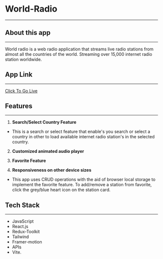 # World-Radio

---

## About this app

---

World radio is a web radio application that streams live radio
stations from almost all the countries of the world. Streaming over
15,000 internet radio station worldwide.

## App Link

---

[Click To Go Live](https://chucksn.github.io/World-Radio/)

## Features

---

1. **Search/Select Country Feature**

- This is a search or select feature that enable's you search or select a country in other to load available internet radio station's in the selected country.

2. **Customized animated audio player**

3. **Favorite Feature**

4. **Responsiveness on other device sizes**

- This app uses CRUD operations with the aid of browser local storage to implement the favorite feature.
  To add/remove a station from favorite, click the grey/blue heart icon on the station card.

## Tech Stack

---

- JavaScript
- React.js
- Redux-Toolkit
- Tailwind
- Framer-motion
- APIs
- Vite.
